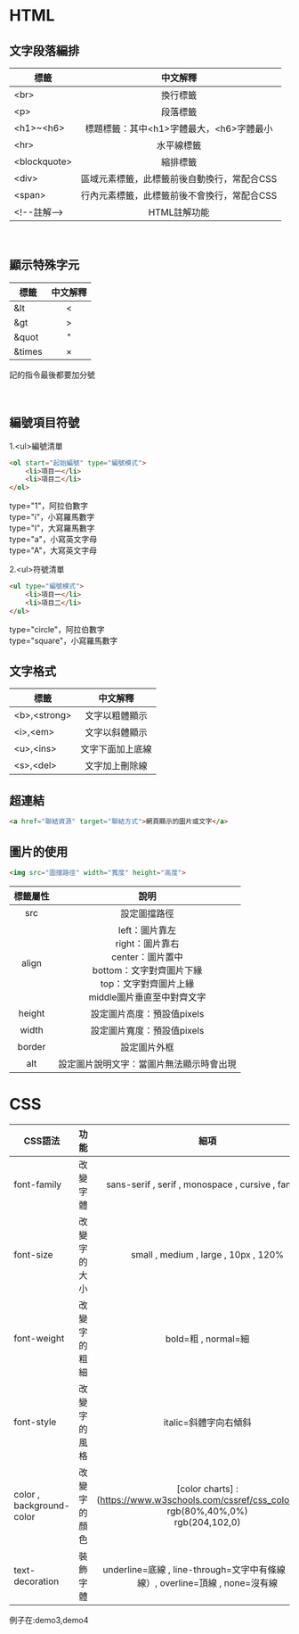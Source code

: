 #   HTML

##  文字段落編排

|標籤        | 中文解釋  |
| ------------- | :-----:|
|&lt;br&gt;|換行標籤|
|&lt;p&gt;|段落標籤|
|&lt;h1&gt;~&lt;h6&gt;|標題標籤：其中&lt;h1&gt;字體最大，&lt;h6&gt;字體最小|
|&lt;hr&gt;|水平線標籤|
|&lt;blockquote&gt;|縮排標籤|
|&lt;div&gt;|區域元素標籤，此標籤前後自動換行，常配合CSS|
|&lt;span&gt;|行內元素標籤，此標籤前後不會換行，常配合CSS|
|&lt;!--註解--&gt;|HTML註解功能|


<br>

## 顯示特殊字元
|標籤| 中文解釋  |
| ------------- | :-----:|
|&lt|&lt;|
|&gt|&gt;|
|&quot|&quot;|
|&times|&times;|
記的指令最後都要加分號

<br>

##  編號項目符號

1.&lt;ul&gt;編號清單
<br>
```HTML
<ol start="起始編號" type="編號模式">
    <li>項目一</li>
    <li>項目二</li>
</ol>
```
type=&quot;1&quot;，阿拉伯數字<br>
type=&quot;i&quot;，小寫羅馬數字<br>
type=&quot;I&quot;，大寫羅馬數字<br>
type=&quot;a&quot;，小寫英文字母<br>
type=&quot;A&quot;，大寫英文字母<br>



2.&lt;ul&gt;符號清單
<br>
```HTML
<ul type="編號模式">
    <li>項目一</li>
    <li>項目二</li>
</ul>
```
type=&quot;circle&quot;，阿拉伯數字<br>
type=&quot;square&quot;，小寫羅馬數字<br>


## 文字格式
|標籤| 中文解釋  |
| ------------- | :-----:|
|&lt;b&gt;,&lt;strong&gt;|文字以粗體顯示|
|&lt;i&gt;,&lt;em&gt;|文字以斜體顯示|
|&lt;u&gt;,&lt;ins&gt;|文字下面加上底線|
|&lt;s&gt;,&lt;del&gt;|文字加上刪除線|

##  超連結
```HTML
<a href="聯結資源" target="聯結方式">網頁顯示的圖片或文字</a>
```


##  圖片的使用
```HTML
<img src="圖擋路徑" width="寬度" height="高度">
```
|標籤屬性|說明|
|:------:|:------:|
|src|設定圖擋路徑|
|align|left：圖片靠左<br>right：圖片靠右<br>center：圖片置中<br>bottom：文字對齊圖片下緣<br>top：文字對齊圖片上緣<br>middle圖片垂直至中對齊文字|
|height|設定圖片高度：預設值pixels|
|width|設定圖片寬度：預設值pixels|
|border|設定圖片外框|
|alt|設定圖片說明文字：當圖片無法顯示時會出現|

# CSS

|CSS語法       | 功能           | 細項  |
| ------------- |:-------------:| :-----:|
|font-family|改變字體|sans-serif , serif , monospace , cursive , fantasy|
|font-size|改變字的大小| small , medium , large , 10px , 120%|
|font-weight|改變字的粗細| bold=粗 , normal=細|
|font-style|改變字的風格|italic=斜體字向右傾斜|
|color , background-color|改變字的顏色|[color charts] : (https://www.w3schools.com/cssref/css_colors.asp) <br> rgb(80%,40%,0%) <br>rgb(204,102,0)|
|text-decoration|裝飾字體|underline=底線 , line-through=文字中有條線（刪除線）, overline=頂線 , none=沒有線 |

例子在:demo3,demo4

